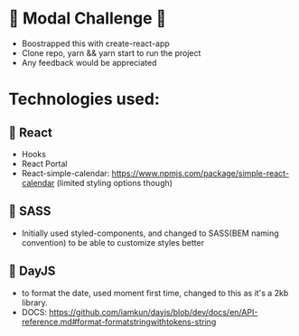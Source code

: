 # 🐶 Modal Challenge 🐶

- Boostrapped this with create-react-app
- Clone repo, yarn && yarn start to run the project
- Any feedback would be appreciated

# Technologies used:

## 🦴 React
  - Hooks
  - React Portal
  - React-simple-calendar: https://www.npmjs.com/package/simple-react-calendar (limited styling options though)


## 🦴 SASS
  - Initially used styled-components, and changed to SASS(BEM naming convention) to be able to customize styles better


## 🦴 DayJS
  - to format the date, used moment first time, changed to this as it's a 2kb library.
  - DOCS: https://github.com/iamkun/dayjs/blob/dev/docs/en/API-reference.md#format-formatstringwithtokens-string
